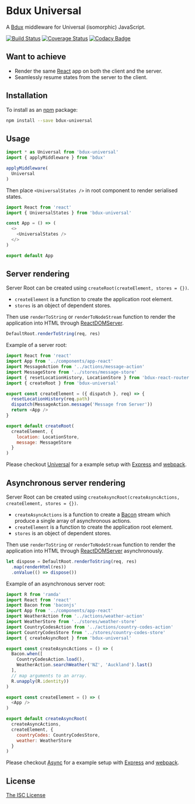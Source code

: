 # Bdux Universal

A [Bdux](https://github.com/Intai/bdux) middleware for Universal (isomorphic) JavaScript.

[![Build Status](https://travis-ci.org/Intai/bdux-universal.svg?branch=master)](https://travis-ci.org/Intai/bdux-universal)
[![Coverage Status](https://coveralls.io/repos/github/Intai/bdux-universal/badge.svg?branch=master)](https://coveralls.io/github/Intai/bdux-universal?branch=master)
[![Codacy Badge](https://api.codacy.com/project/badge/Grade/e8a1e446f73441d594db7653367c17e5)](https://www.codacy.com/app/intai-hg/bdux-universal?utm_source=github.com&amp;utm_medium=referral&amp;utm_content=Intai/bdux-universal&amp;utm_campaign=Badge_Grade)

## Want to achieve
- Render the same [React](https://facebook.github.io/react/) app on both the client and the server.
- Seamlessly resume states from the server to the client.

## Installation
To install as an [npm](https://www.npmjs.com/) package:
```sh
npm install --save bdux-universal
```

## Usage
```javascript
import * as Universal from 'bdux-universal'
import { applyMiddleware } from 'bdux'

applyMiddleware(
  Universal
)
```
Then place `<UniversalStates />` in root component to render serialised states.
```javascript
import React from 'react'
import { UniversalStates } from 'bdux-universal'

const App = () => (
  <>
    <UniversalStates />
  </>
)

export default App
```

## Server rendering
Server Root can be created using `createRoot(createElement, stores = {})`.
- `createElement` is a function to create the application root element.
- `stores` is an object of dependent stores.

Then use `renderToString` or `renderToNodeStream` function to render the application into HTML through [ReactDOMServer](https://reactjs.org/docs/react-dom-server.html).
```javascript
DefaultRoot.renderToString(req, res)
```

Example of a server root:
```javascript
import React from 'react'
import App from '../components/app-react'
import MessageAction from '../actions/message-action'
import MessageStore from '../stores/message-store'
import { resetLocationHistory, LocationStore } from 'bdux-react-router'
import { createRoot } from 'bdux-universal'

export const createElement = ({ dispatch }, req) => {
  resetLocationHistory(req.path)
  dispatch(MessageAction.message('Message from Server'))
  return <App />
}

export default createRoot(
  createElement, {
    location: LocationStore,
    message: MessageStore
  }
)
```
Please checkout [Universal](https://github.com/Intai/bdux-examples/tree/master/universal) for a example setup with [Express](http://expressjs.com/) and [webpack](https://webpack.github.io/).

## Asynchronous server rendering
Server Root can be created using `createAsyncRoot(createAsyncActions, createElement, stores = {})`.
- `createAsyncActions` is a function to create a [Bacon](https://baconjs.github.io/) stream which produce a single array of asynchronous actions.
- `createElement` is a function to create the application root element.
- `stores` is an object of dependent stores.

Then use `renderToString` or `renderToNodeStream` function to render the application into HTML through [ReactDOMServer](https://reactjs.org/docs/react-dom-server.html) asynchronously.
```javascript
let dispose = DefaultRoot.renderToString(req, res)
  .map(renderHtml(res))
  .onValue(() => dispose())
```

Example of an asynchronous server root:
```javascript
import R from 'ramda'
import React from 'react'
import Bacon from 'baconjs'
import App from '../components/app-react'
import WeatherAction from '../actions/weather-action'
import WeatherStore from '../stores/weather-store'
import CountryCodesAction from '../actions/country-codes-action'
import CountryCodesStore from '../stores/country-codes-store'
import { createAsyncRoot } from 'bdux-universal'

export const createAsyncActions = () => (
  Bacon.when([
    CountryCodesAction.load(),
    WeatherAction.searchWeather('NZ', 'Auckland').last()
  ],
  // map arguments to an array.
  R.unapply(R.identity))
)

export const createElement = () => (
  <App />
)

export default createAsyncRoot(
  createAsyncActions,
  createElement, {
    countryCodes: CountryCodesStore,
    weather: WeatherStore
  }
)
```
Please checkout [Async](https://github.com/Intai/bdux-examples/tree/master/async) for a example setup with [Express](http://expressjs.com/) and [webpack](https://webpack.github.io/).

## License
[The ISC License](./LICENSE.md)
